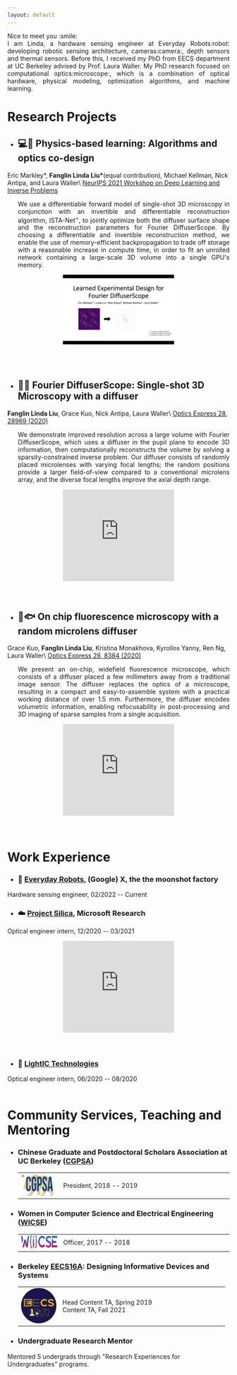 ```yaml
---
layout: default
---
```

<p align="justify">
Nice to meet you :smile: <BR>
I am Linda, a hardware sensing engineer at Everyday Robots:robot: developing robotic sensing architecture, cameras:camera:, depth sensors and thermal sensors. Before this,  I received my PhD from EECS department at UC Berkeley advised by Prof. Laura Waller. My PhD research focused on computational optics:microscope:, which is a combination of optical hardware, physical modeling, optimization algorithms, and machine learning.
</p>

# Research Projects

* ## :computer::microscope: Physics-based learning: Algorithms and optics co-design
Eric Markley*, __Fanglin Linda Liu*__(equal contribution), Michael Kellman, Nick Antipa, and Laura Waller\\
<a href="https://openreview.net/forum?id=JJwoJOW4PVZ" target="_blank"> NeurIPS 2021 Workshop on Deep Learning and Inverse Problems</a>
<ul><p align="justify">
We use a differentiable forward model of single-shot 3D microscopy in conjunction with an invertible and differentiable reconstruction algorithm, ISTA-Net<sup>+</sup>, to jointly optimize both the diffuser surface shape and the reconstruction parameters for Fourier DiffuserScope.  By choosing a differentiable and invertible reconstruction method, we enable the use of memory-efficient backpropagation to trade off storage with a reasonable increase in compute time, in order to fit an unrolled network containing a large-scale 3D volume into a single GPU's memory. 
</p></ul>
<center><a href="https://youtu.be/MNYIUbEIhEk?t=3932" target="_blank">
<img src="/assets/img/ICCP2021.png" width="50%" height="5%"  alt="ICCP 2021 Presentation">
</a></center>

<br/><br/>

* ## :microscope::bug: Fourier DiffuserScope: Single-shot 3D Microscopy with a diffuser
__Fanglin Linda Liu__, Grace Kuo, Nick Antipa, Laura Waller\\
<a href="https://www.osapublishing.org/oe/fulltext.cfm?uri=oe-28-20-28969&id=439689" target="_blank">Optics Express 28, 28969 (2020)</a>
<ul><p align="justify">
We demonstrate improved resolution across a large volume with Fourier DiffuserScope, which uses a diffuser in the pupil plane to encode 3D information, then computationally reconstructs the volume by solving a sparsity-constrained inverse problem. Our diffuser consists of randomly placed microlenses with varying focal lengths; the random positions provide a larger field-of-view compared to a conventional microlens array, and the diverse focal lengths improve the axial depth range.
</p></ul>

<center><iframe width="50%" height=208px src="https://www.youtube.com/embed/Y8SLZr-cwiY?start=0" title="YouTube video player" frameborder="0" allow="accelerometer; autoplay; clipboard-write; encrypted-media; gyroscope; picture-in-picture" allowfullscreen></iframe></center>
<br/><br/>

* ## :microscope::fish: On chip fluorescence microscopy with a random microlens diffuser
Grace Kuo, __Fanglin Linda Liu__, Kristina Monakhova, Kyrollos Yanny, Ren Ng, Laura Waller\\
<a href="https://www.osapublishing.org/oe/fulltext.cfm?uri=oe-28-6-8384&id=428841" target="_blank">Optics Express 28, 8384 (2020)</a>
<ul><p align="justify">
We present an on-chip, widefield fluorescence microscope, which consists of a diffuser placed a few millimeters away from a traditional image sensor. The diffuser replaces the optics of a microscope, resulting in a compact and easy-to-assemble system with a practical working distance of over 1.5 mm. Furthermore, the diffuser encodes volumetric information, enabling refocusability in post-processing and 3D imaging of sparse samples from a single acquisition.
</p></ul>
<center><iframe width="50%" height=208px  src="https://www.youtube.com/embed/AXQ7DiBAu2I?start=0" title="YouTube video player" frameborder="0" allow="accelerometer; autoplay; clipboard-write; encrypted-media; gyroscope; picture-in-picture" allowfullscreen></iframe></center>
<br/><br/>


# Work Experience

* ### :robot:  <a href="https://everydayrobots.com/" target="_blank">Everyday Robots</a>, (Google) X, the the moonshot factory
Hardware sensing engineer, 02/2022 -- Current


* ### :cloud: <a href="https://www.microsoft.com/en-us/research/project/project-silica/" target="_blank">Project Silica</a>, Microsoft Research
Optical engineer intern, 12/2020 -- 03/2021
<center><iframe width="50%" height=208px src="https://www.youtube.com/embed/6CzHsibqpIs?start=2" title="YouTube video player" frameborder="0" allow="accelerometer; autoplay; clipboard-write; encrypted-media; gyroscope; picture-in-picture" allowfullscreen></iframe></center>
<br/><br/>

* ### :car: <a href="https://lightictech.com/" target="_blank">LightIC Technologies</a>
Optical engineer intern, 06/2020 -- 08/2020
<br/><br/>


# Community Services, Teaching and Mentoring
* ### Chinese Graduate and Postdoctoral Scholars Association at UC Berkeley (<a href="https://cgpsa.berkeley.edu" target="_blank">CGPSA</a>)
<ul><table>
  <tr>
    <td style="width:20%;border:none;"> <img src="/assets/img/cgpsa.jpeg" height="50"  alt="CGPSA Logo"> </td>
    <td style="border:none;">President, 2018 -- 2019</td>
   </tr> 
</table></ul>

* ### Women in Computer Science and Electrical Engineering (<a href="https://inst.eecs.berkeley.edu/~wicse/" target="_blank">WICSE</a>)
<ul><table>
  <tr>
    <td style="width:20%;border:none;"> <img src="/assets/img/wicse.png" height="30"  alt="WICSE Logo"> </td>
    <td style="border:none;">Officer, 2017 -- 2018</td>
   </tr> 
</table></ul>

* ### Berkeley <a href="https://eecs16a.org" target="_blank">EECS16A</a>: Designing Informative Devices and Systems 
<ul><table>
  <tr>
    <td style="width:20%;border:none;"><img src="/assets/img/eecs16a.png" height="80"  alt="EECS16A Course Logo"></td>
    <td style="border:none;">Head Content TA, Spring 2019 <BR> Content TA, Fall 2021</td>
   </tr> 
</table></ul>


* ### Undergraduate Research Mentor
Mentored 5 undergrads through "Research Experiences for Undergraduates" programs.

